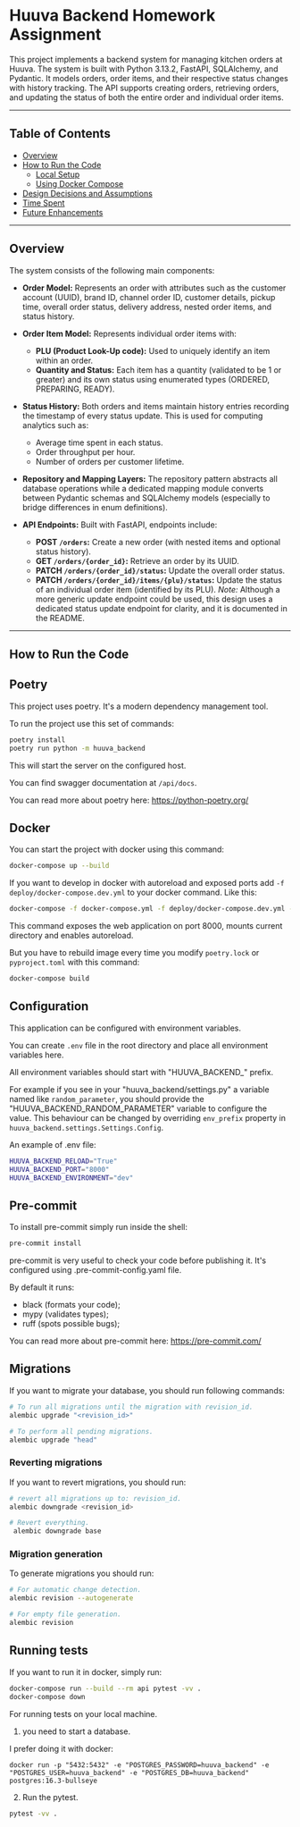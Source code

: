 # Huuva Backend Homework Assignment

This project implements a backend system for managing kitchen orders at Huuva. The system is built with Python 3.13.2,
FastAPI, SQLAlchemy, and Pydantic. It models orders, order items, and their respective status changes with history
tracking. The API supports creating orders, retrieving orders, and updating the status of both the entire order and
individual order items.

---

## Table of Contents

* [Overview](#overview)
* [How to Run the Code](#how-to-run-the-code)
  * [Local Setup](#local-setup)
  * [Using Docker Compose](#using-docker-compose)
* [Design Decisions and Assumptions](#design-decisions-and-assumptions)
* [Time Spent](#time-spent)
* [Future Enhancements](#future-enhancements)

---

## Overview

The system consists of the following main components:
- **Order Model:**
Represents an order with attributes such as the customer account (UUID), brand ID, channel order ID, customer details,
pickup time, overall order status, delivery address, nested order items, and status history.

- **Order Item Model:**
  Represents individual order items with:
    - **PLU (Product Look-Up code):** Used to uniquely identify an item within an order.
    - **Quantity and Status:** Each item has a quantity (validated to be 1 or greater) and its own status using enumerated types (ORDERED, PREPARING, READY).

- **Status History:**
  Both orders and items maintain history entries recording the timestamp of every status update. This is used for computing analytics such as:
    - Average time spent in each status.
    - Order throughput per hour.
    - Number of orders per customer lifetime.

- **Repository and Mapping Layers:**
  The repository pattern abstracts all database operations while a dedicated mapping module converts between Pydantic schemas and SQLAlchemy models (especially to bridge differences in enum definitions).

- **API Endpoints:**
  Built with FastAPI, endpoints include:
    - **POST `/orders`:** Create a new order (with nested items and optional status history).
    - **GET `/orders/{order_id}`:** Retrieve an order by its UUID.
    - **PATCH `/orders/{order_id}/status`:** Update the overall order status.
    - **PATCH `/orders/{order_id}/items/{plu}/status`:** Update the status of an individual order item (identified by its PLU).
      *Note:* Although a more generic update endpoint could be used, this design uses a dedicated status update endpoint for clarity, and it is documented in the README.

---

## How to Run the Code
## Poetry

This project uses poetry. It's a modern dependency management
tool.

To run the project use this set of commands:

```bash
poetry install
poetry run python -m huuva_backend
```

This will start the server on the configured host.

You can find swagger documentation at `/api/docs`.

You can read more about poetry here: https://python-poetry.org/

## Docker

You can start the project with docker using this command:

```bash
docker-compose up --build
```

If you want to develop in docker with autoreload and exposed ports add `-f deploy/docker-compose.dev.yml` to your docker command.
Like this:

```bash
docker-compose -f docker-compose.yml -f deploy/docker-compose.dev.yml --project-directory . up --build
```

This command exposes the web application on port 8000, mounts current directory and enables autoreload.

But you have to rebuild image every time you modify `poetry.lock` or `pyproject.toml` with this command:

```bash
docker-compose build
```

## Configuration

This application can be configured with environment variables.

You can create `.env` file in the root directory and place all
environment variables here.

All environment variables should start with "HUUVA_BACKEND_" prefix.

For example if you see in your "huuva_backend/settings.py" a variable named like
`random_parameter`, you should provide the "HUUVA_BACKEND_RANDOM_PARAMETER"
variable to configure the value. This behaviour can be changed by overriding `env_prefix` property
in `huuva_backend.settings.Settings.Config`.

An example of .env file:
```bash
HUUVA_BACKEND_RELOAD="True"
HUUVA_BACKEND_PORT="8000"
HUUVA_BACKEND_ENVIRONMENT="dev"
```

## Pre-commit

To install pre-commit simply run inside the shell:
```bash
pre-commit install
```

pre-commit is very useful to check your code before publishing it.
It's configured using .pre-commit-config.yaml file.

By default it runs:
* black (formats your code);
* mypy (validates types);
* ruff (spots possible bugs);


You can read more about pre-commit here: https://pre-commit.com/

## Migrations

If you want to migrate your database, you should run following commands:
```bash
# To run all migrations until the migration with revision_id.
alembic upgrade "<revision_id>"

# To perform all pending migrations.
alembic upgrade "head"
```

### Reverting migrations

If you want to revert migrations, you should run:
```bash
# revert all migrations up to: revision_id.
alembic downgrade <revision_id>

# Revert everything.
 alembic downgrade base
```

### Migration generation

To generate migrations you should run:
```bash
# For automatic change detection.
alembic revision --autogenerate

# For empty file generation.
alembic revision
```


## Running tests

If you want to run it in docker, simply run:

```bash
docker-compose run --build --rm api pytest -vv .
docker-compose down
```

For running tests on your local machine.
1. you need to start a database.

I prefer doing it with docker:
```
docker run -p "5432:5432" -e "POSTGRES_PASSWORD=huuva_backend" -e "POSTGRES_USER=huuva_backend" -e "POSTGRES_DB=huuva_backend" postgres:16.3-bullseye
```


2. Run the pytest.
```bash
pytest -vv .
```
